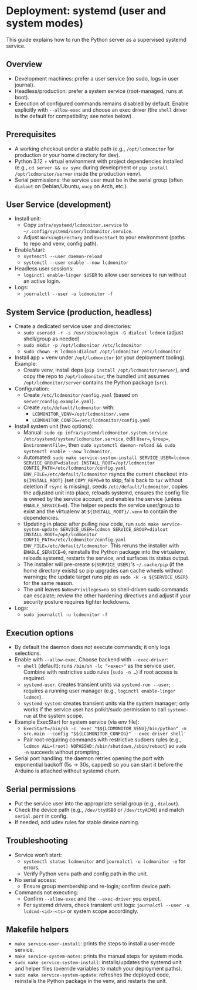 # Deployment: systemd (user and system modes)

This guide explains how to run the Python server as a supervised systemd service.

## Overview

- Development machines: prefer a user service (no sudo, logs in user journal).
- Headless/production: prefer a system service (root-managed, runs at boot).
- Execution of configured commands remains disabled by default. Enable explicitly with `--allow-exec` and choose an exec driver (the `shell` driver is the default for compatibility; see notes below).

## Prerequisites

- A working checkout under a stable path (e.g., `/opt/lcdmonitor` for production or your home directory for dev).
- Python 3.12 + virtual environment with project dependencies installed (e.g., `cd server && uv sync` during development or `pip install /opt/lcdmonitor/server` inside the production venv).
- Serial permissions: the service user must be in the serial group (often `dialout` on Debian/Ubuntu, `uucp` on Arch, etc.).

## User Service (development)

- Install unit:
  - Copy `infra/systemd/lcdmonitor.service` to `~/.config/systemd/user/lcdmonitor.service`.
  - Adjust `WorkingDirectory` and `ExecStart` to your environment (paths to repo and venv, config path).
- Enable/start:
  - `systemctl --user daemon-reload`
  - `systemctl --user enable --now lcdmonitor`
- Headless user sessions:
  - `loginctl enable-linger $USER` to allow user services to run without an active login.
- Logs:
  - `journalctl --user -u lcdmonitor -f`

## System Service (production, headless)

- Create a dedicated service user and directories:
  - `sudo useradd -r -s /usr/sbin/nologin -G dialout lcdmon` (adjust shell/group as needed)
  - `sudo mkdir -p /opt/lcdmonitor /etc/lcdmonitor`
  - `sudo chown -R lcdmon:dialout /opt/lcdmonitor /etc/lcdmonitor`
- Install app + venv under `/opt/lcdmonitor` (or your deployment tooling). Example:
  - Create venv, install deps (`pip install /opt/lcdmonitor/server`), and copy the repo to `/opt/lcdmonitor`; the bundled unit assumes `/opt/lcdmonitor/server` contains the Python package (`src`).
- Configuration:
  - Create `/etc/lcdmonitor/config.yaml` (based on `server/config.example.yaml`).
  - Create `/etc/default/lcdmonitor` with:
    - `LCDMONITOR_VENV=/opt/lcdmonitor/.venv`
    - `LCDMONITOR_CONFIG=/etc/lcdmonitor/config.yaml`
- Install system unit (two options):
  - Manual: `sudo cp infra/systemd/lcdmonitor.system.service /etc/systemd/system/lcdmonitor.service`, edit `User=`, `Group=`, `EnvironmentFile=`, then `sudo systemctl daemon-reload && sudo systemctl enable --now lcdmonitor`.
  - Automated: `sudo make service-system-install SERVICE_USER=lcdmon SERVICE_GROUP=dialout INSTALL_ROOT=/opt/lcdmonitor CONFIG_PATH=/etc/lcdmonitor/config.yaml ENV_FILE=/etc/default/lcdmonitor` rsyncs the current checkout into `${INSTALL_ROOT}` (set `COPY_REPO=0` to skip; falls back to `tar` without deletion if `rsync` is missing), seeds `/etc/default/lcdmonitor`, copies the adjusted unit into place, reloads systemd, ensures the config file is owned by the service account, and enables the service (unless `ENABLE_SERVICE=0`). The helper expects the service user/group to exist and the virtualenv at `${INSTALL_ROOT}/.venv` to contain the dependencies.
  - Updating in place: after pulling new code, run `sudo make service-system-update SERVICE_USER=lcdmon SERVICE_GROUP=dialout INSTALL_ROOT=/opt/lcdmonitor CONFIG_PATH=/etc/lcdmonitor/config.yaml ENV_FILE=/etc/default/lcdmonitor`. This reruns the installer with `ENABLE_SERVICE=0`, reinstalls the Python package into the virtualenv, reloads systemd, restarts the service, and surfaces its status output.
  - The installer will pre-create `${SERVICE_USER}`'s `~/.cache/pip` (if the home directory exists) so pip upgrades can cache wheels without warnings; the update target runs pip as `sudo -H -u ${SERVICE_USER}` for the same reason.
  - The unit leaves `NoNewPrivileges=no` so shell-driven sudo commands can escalate; review the other hardening directives and adjust if your security posture requires tighter lockdowns.
- Logs:
  - `sudo journalctl -u lcdmonitor -f`

## Execution options

- By default the daemon does not execute commands; it only logs selections.
- Enable with `--allow-exec`. Choose backend with `--exec-driver`:
  - `shell` (default): runs `/bin/sh -lc "<exec>"` as the service user. Combine with restrictive sudo rules (`sudo -n …`) if root access is required.
  - `systemd-user`: creates transient units via `systemd-run --user`; requires a running user manager (e.g., `loginctl enable-linger lcdmon`).
  - `systemd-system`: creates transient units via the system manager; only works if the service user has polkit/sudo permission to call `systemd-run` at the system scope.
- Example ExecStart for system service (via env file):
  - `ExecStart=/bin/sh -c 'exec "$${LCDMONITOR_VENV}/bin/python" -m src.main --config "$${LCDMONITOR_CONFIG}" --exec-driver shell'`
  - Pair root-requiring commands with restrictive sudoers rules (e.g., `lcdmon ALL=(root) NOPASSWD:/sbin/shutdown,/sbin/reboot`) so `sudo -n` succeeds without prompting.
- Serial port handling: the daemon retries opening the port with exponential backoff (5s → 30s, capped) so you can start it before the Arduino is attached without systemd churn.

## Serial permissions

- Put the service user into the appropriate serial group (e.g., `dialout`).
- Check the device path (e.g., `/dev/ttyUSB0` or `/dev/ttyACM0`) and match `serial.port` in config.
- If needed, add udev rules for stable device naming.

## Troubleshooting

- Service won’t start:
  - `systemctl status lcdmonitor` and `journalctl -u lcdmonitor -e` for errors.
  - Verify Python venv path and config path in the unit.
- No serial access:
  - Ensure group membership and re-login; confirm device path.
- Commands not executing:
  - Confirm `--allow-exec` and the `--exec-driver` you expect.
  - For systemd drivers, check transient unit logs: `journalctl --user -u lcdcmd-<id>-<ts>` or system scope accordingly.

## Makefile helpers

- `make service-user-install`: prints the steps to install a user-mode service.
- `make service-system-notes`: prints the manual steps for system mode.
- `sudo make service-system-install`: installs/updates the systemd unit and helper files (override variables to match your deployment paths).
- `sudo make service-system-update`: refreshes the deployed code, reinstalls the Python package in the venv, and restarts the unit.

